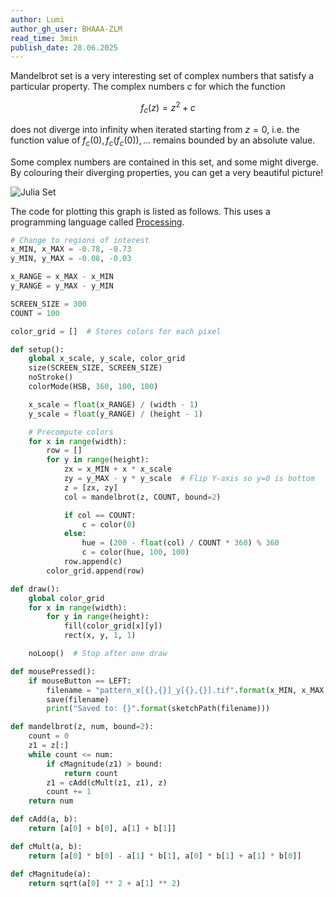 ```yaml
---
author: Lumi
author_gh_user: BHAAA-ZLM
read_time: 3min
publish_date: 28.06.2025
---
```


Mandelbrot set is a very interesting set of complex numbers that satisfy a particular property. The complex numbers $c$ for which the function

$$ f_c(z) = z^2 + c $$

does not diverge into infinity when iterated starting from $z = 0$, i.e. the function value of $f_c(0), f_c(f_c(0)), ...$ remains bounded by an absolute value.

Some complex numbers are contained in this set, and some might diverge. By colouring their diverging properties, you can get a very beautiful picture!

![Julia Set](../image/JULIA_SET.jpg)

The code for plotting this graph is listed as follows. This uses a programming language called [Processing](processing.org).

``` py linenums="1"
# Change to regions of interest
x_MIN, x_MAX = -0.78, -0.73
y_MIN, y_MAX = -0.08, -0.03

x_RANGE = x_MAX - x_MIN
y_RANGE = y_MAX - y_MIN

SCREEN_SIZE = 300
COUNT = 100

color_grid = []  # Stores colors for each pixel

def setup():
    global x_scale, y_scale, color_grid
    size(SCREEN_SIZE, SCREEN_SIZE)
    noStroke()
    colorMode(HSB, 360, 100, 100)

    x_scale = float(x_RANGE) / (width - 1)
    y_scale = float(y_RANGE) / (height - 1)

    # Precompute colors
    for x in range(width):
        row = []
        for y in range(height):
            zx = x_MIN + x * x_scale
            zy = y_MAX - y * y_scale  # Flip Y-axis so y=0 is bottom
            z = [zx, zy]
            col = mandelbrot(z, COUNT, bound=2)

            if col == COUNT:
                c = color(0)
            else:
                hue = (200 - float(col) / COUNT * 360) % 360
                c = color(hue, 100, 100)
            row.append(c)
        color_grid.append(row)

def draw():
    global color_grid
    for x in range(width):
        for y in range(height):
            fill(color_grid[x][y])
            rect(x, y, 1, 1)

    noLoop()  # Stop after one draw

def mousePressed():
    if mouseButton == LEFT:
        filename = "pattern_x[{},{}]_y[{},{}].tif".format(x_MIN, x_MAX, y_MIN, y_MAX)
        save(filename)
        print("Saved to: {}".format(sketchPath(filename)))

def mandelbrot(z, num, bound=2):
    count = 0
    z1 = z[:]
    while count <= num:
        if cMagnitude(z1) > bound:
            return count
        z1 = cAdd(cMult(z1, z1), z)
        count += 1
    return num

def cAdd(a, b):
    return [a[0] + b[0], a[1] + b[1]]

def cMult(a, b):
    return [a[0] * b[0] - a[1] * b[1], a[0] * b[1] + a[1] * b[0]]

def cMagnitude(a):
    return sqrt(a[0] ** 2 + a[1] ** 2)
```